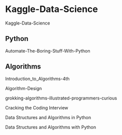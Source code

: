 # Kaggle-Data-Science
Kaggle-Data-Science

## Python

Automate-The-Boring-Stuff-With-Python


## Algorithms

Introduction_to_Algorithms-4th

Algorithm-Design

grokking-algorithms-illustrated-programmers-curious

Cracking the Coding Interview

Data Structures and Algorithms in Python

Data Structures and Algorithms with Python
